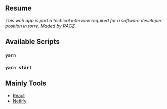 ## Resume
_This web app is part a techical interview required for a software developer position in torre. Maded by RAGZ._

## Available Scripts

### `yarn`

### `yarn start`


## Mainly Tools
* [React](https://en.reactjs.org/)
* [Netlify](https://www.netlify.com/)
